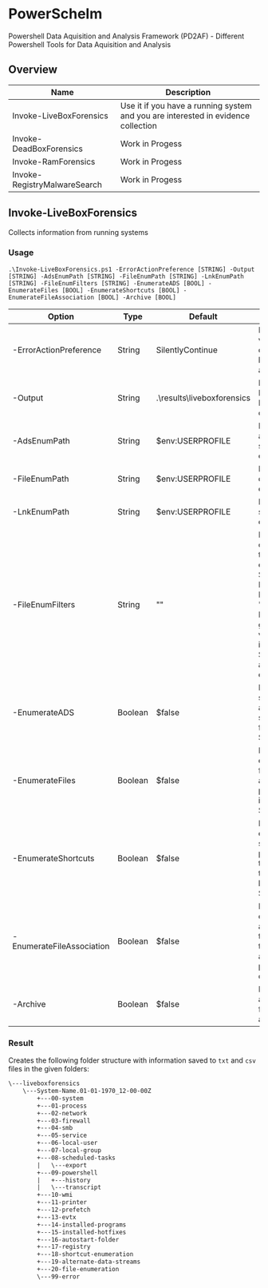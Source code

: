 # PowerSchelm
Powershell Data Aquisition and Analysis Framework (PD2AF) - Different Powershell Tools for Data Aquisition and Analysis

## Overview

| Name                         | Description                                                                       |
| ---------------------------- | --------------------------------------------------------------------------------- |
| Invoke-LiveBoxForensics      | Use it if you have a running system and you are interested in evidence collection |
| Invoke-DeadBoxForensics      | Work in Progess                                                                   |
| Invoke-RamForensics          | Work in Progess                                                                   |
| Invoke-RegistryMalwareSearch | Work in Progess                                                                   |

## Invoke-LiveBoxForensics

Collects information from running systems

### Usage

`.\Invoke-LiveBoxForensics.ps1 -ErrorActionPreference [STRING] -Output [STRING] -AdsEnumPath [STRING] -FileEnumPath [STRING] -LnkEnumPath [STRING] -FileEnumFilters [STRING] -EnumerateADS [BOOL] -EnumerateFiles [BOOL] -EnumerateShortcuts [BOOL] -EnumerateFileAssociation [BOOL] -Archive [BOOL]`

| Option                    | Type    | Default                    | Description                                                                                                                                                                                                    |
| ------------------------- | ------- | -------------------------- | -------------------------------------------------------------------------------------------------------------------------------------------------------------------------------------------------------------- |
| -ErrorActionPreference    | String  | SilentlyContinue           | Powershell variable to defined what happens, when an error occur.                                                                                                                                              |
| -Output                   | String  | .\results\liveboxforensics | Path to write Live Box Forensics output                                                                                                                                                                        |
| -AdsEnumPath              | String  | $env:USERPROFILE           | Path for alternate data stream enumeration                                                                                                                                                                     |
| -FileEnumPath             | String  | $env:USERPROFILE           | Path for directory / file enumeration                                                                                                                                                                          |
| -LnkEnumPath              | String  | $env:USERPROFILE           | Path for shortcut enumeration                                                                                                                                                                                  |
| -FileEnumFilters          | String  | ""                         | Enumerates only files with the given file extension in $FileEnumPath. Example: -FileEnumFilters "pdf,docx,png". If no filters are given (default value), all files in $FileEnumPath are going to be enumerated |
| -EnumerateADS             | Boolean | $false                     | If true, searches for alternate data streams in all files located in $AdsEnumPath                                                                                                                              |
| -EnumerateFiles           | Boolean | $false                     | If true, enumerates all files to provide a list of file paths located in $FileEnumPath                                                                                                                         |
| -EnumerateShortcuts       | Boolean | $false                     | If true, enumerates all shortcuts to provide a list of the shortcut`s target property located in $LnkEnumPath                                                                                                  |
| -EnumerateFileAssociation | Boolean | $false                     | If true, enumerate file association in the registry and their associated programm to open it                                                                                                                   |
| -Archive                  | Boolean | $false                     | If true, an archive of the files is created and hashed                                                                                                                                                         |

### Result

Creates the following folder structure with information saved to `txt` and `csv` files in the given folders:

```txt
\---liveboxforensics
    \---System-Name.01-01-1970_12-00-00Z
        +---00-system
        +---01-process
        +---02-network
        +---03-firewall
        +---04-smb
        +---05-service
        +---06-local-user
        +---07-local-group
        +---08-scheduled-tasks
        |   \---export
        +---09-powershell
        |   +---history
        |   \---transcript
        +---10-wmi
        +---11-printer
        +---12-prefetch
        +---13-evtx
        +---14-installed-programs
        +---15-installed-hotfixes
        +---16-autostart-folder
        +---17-registry
        +---18-shortcut-enumeration
        +---19-alternate-data-streams
        +---20-file-enumeration
        \---99-error
```